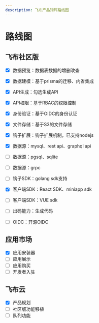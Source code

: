 ```yaml
---
description: 飞布产品矩阵路线图
---
```


# 路线图

## 飞布社区版

* [x] 数据预览：数据表数据的增删改查
* [x] 数据建模：基于prisma的迁移、内省集成
* [x] API生成：勾选生成API
* [x] API权限：基于RBAC的权限控制
* [x] 身份验证：基于OIDC的身份认证
* [x] 文件存储：基于S3的文件存储
* [x] 钩子扩展：钩子扩展机制，已支持nodejs
* [x] 数据源：mysql、rest api、graphql api
* [ ] 数据源：pgsql、sqlite
* [ ] 数据源：grpc
* [ ] 钩子SDK：golang sdk支持
* [x] 客户端SDK：React SDK、miniapp sdk
* [ ] 客户端SDK：VUE sdk
* [ ] 出码能力：生成代码
* [ ] OIDC：开源OIDC



## 应用市场

* [x] 应用安装器
* [ ] 应用展示
* [ ] 应用购买
* [ ] 开发者入驻

## 飞布云

* [x] 产品规划
* [ ] 社区版功能移植
* [ ] 队列功能
